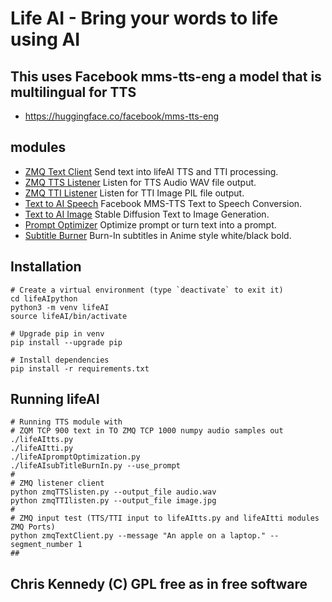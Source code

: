 # Life AI - Bring your words to life using AI

## This uses Facebook mms-tts-eng a model that is multilingual for TTS

- <https://huggingface.co/facebook/mms-tts-eng>

## modules

- [ZMQ Text Client](zmqTextClient.py) Send text into lifeAI TTS and TTI processing.
- [ZMQ TTS Listener](zmqTTSlisten.py) Listen for TTS Audio WAV file output.
- [ZMQ TTI Listener](zmqTTIlisten.py) Listen for TTI Image PIL file output.
- [Text to AI Speech](lifeAItts.py)   Facebook MMS-TTS Text to Speech Conversion.
- [Text to AI Image](lifeAItti.py)    Stable Diffusion Text to Image Generation.
- [Prompt Optimizer](lifeAIpromptOptimizer.py) Optimize prompt or turn text into a prompt.
- [Subtitle Burner](lifeAIsubTitleBurnIn.py) Burn-In subtitles in Anime style white/black bold.

## Installation

```text
# Create a virtual environment (type `deactivate` to exit it)
cd lifeAIpython
python3 -m venv lifeAI
source lifeAI/bin/activate

# Upgrade pip in venv
pip install --upgrade pip

# Install dependencies
pip install -r requirements.txt
```

## Running lifeAI

```text
# Running TTS module with
# ZQM TCP 900 text in TO ZMQ TCP 1000 numpy audio samples out
./lifeAItts.py
./lifeAItti.py
./lifeAIpromptOptimization.py
./lifeAIsubTitleBurnIn.py --use_prompt
#
# ZMQ listener client
python zmqTTSlisten.py --output_file audio.wav
python zmqTTIlisten.py --output_file image.jpg
#
# ZMQ input test (TTS/TTI input to lifeAItts.py and lifeAItti modules ZMQ Ports)
python zmqTextClient.py --message "An apple on a laptop." --segment_number 1
##
```

## Chris Kennedy (C) GPL free as in free software
